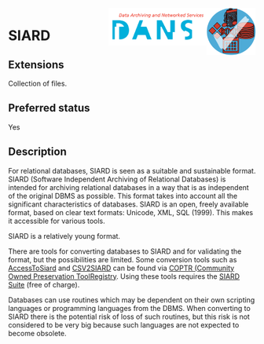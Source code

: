<img src="../images/formats.png" width="100" align="right"/>
<img src="../images/DANS.png" width="200" align="right"/>

# SIARD

## Extensions

Collection of files.

## Preferred status

Yes

## Description

For relational databases, SIARD is seen as
a suitable and sustainable format. SIARD (Software Independent Archiving of
Relational Databases) is intended for archiving relational databases in a way
that is as independent of the original DBMS as possible. This format takes into
account all the significant characteristics of databases. SIARD is an open,
freely available format, based on clear text formats: Unicode, XML, SQL (1999).
This makes it accessible for various tools.

SIARD is a relatively young format.

There are tools for converting databases to SIARD and for validating the format,
but the possibilities are limited. Some conversion tools such as
[AccessToSiard](http://coptr.digipres.org/AccessToSiard)
and
[CSV2SIARD](http://coptr.digipres.org/CSV2SIARD)
can be found via
[COPTR (Community Owned Preservation ToolRegistry](http://coptr.digipres.org/Category:File_Format_Migration).
Using these tools requires the
[SIARD Suite](http://coptr.digipres.org/SIARD_Suite) (free of charge).

Databases can use routines which may be
dependent on their own scripting languages or programming languages from the
DBMS. When converting to SIARD there is the potential risk of loss of such
routines, but this risk is not considered to be very big because such
languages are not expected to become obsolete.
